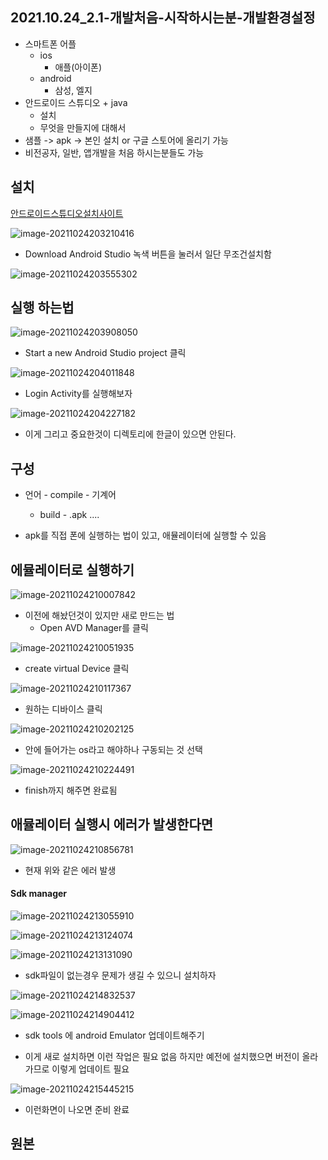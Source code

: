 ## 2021.10.24_2.1-개발처음-시작하시는분-개발환경설정

- 스마트폰 어플
  - ios
    -  애플(아이폰)
  - android 
    - 삼성, 엘지
- 안드로이드 스튜디오 + java
  - 설치
  - 무엇을 만들지에 대해서 
- 샘플 -> apk -> 본인 설치 or 구글 스토어에 올리기 가능
- 비전공자, 일반, 앱개발을 처음 하시는분들도 가능

## 설치

[안드로이드스튜디오설치사이트](https://developer.android.com/studio?gclid=Cj0KCQjwiNSLBhCPARIsAKNS4_cn_eH5YIgC0B3SuUmvBZymQLYZArLt0NSLF8OmPUBXkNOGgO3aLtgaAg9KEALw_wcB&gclsrc=aw.ds)

![image-20211024203210416](2021.10.24_2.1-개발처음-시작하시는분-개발환경설정.assets/image-20211024203210416.png)

- Download Android Studio 녹색 버튼을 눌러서 일단 무조건설치함

![image-20211024203555302](2021.10.24_2.1-개발처음-시작하시는분-개발환경설정.assets/image-20211024203555302.png)

## 실행 하는법

![image-20211024203908050](2021.10.24_2.1-개발처음-시작하시는분-개발환경설정.assets/image-20211024203908050.png)

- Start a new Android Studio project 클릭

![image-20211024204011848](2021.10.24_2.1-개발처음-시작하시는분-개발환경설정.assets/image-20211024204011848.png)

- Login Activity를 실행해보자

![image-20211024204227182](2021.10.24_2.1-개발처음-시작하시는분-개발환경설정.assets/image-20211024204227182.png)

- 이게 그리고 중요한것이 디렉토리에 한글이 있으면 안된다.

## 구성

- 언어 - compile - 기계어
  - build - .apk ....

- apk를 직접 폰에 실행하는 법이 있고, 애뮬레이터에 실행할 수 있음

## 에뮬레이터로 실행하기 

![image-20211024210007842](2021.10.24_2.1-개발처음-시작하시는분-개발환경설정.assets/image-20211024210007842.png)

- 이전에 해놨던것이 있지만 새로 만드는 법
  - Open AVD Manager를 클릭

![image-20211024210051935](2021.10.24_2.1-개발처음-시작하시는분-개발환경설정.assets/image-20211024210051935.png)

- create virtual Device 클릭

![image-20211024210117367](2021.10.24_2.1-개발처음-시작하시는분-개발환경설정.assets/image-20211024210117367.png)

- 원하는 디바이스 클릭 

![image-20211024210202125](2021.10.24_2.1-개발처음-시작하시는분-개발환경설정.assets/image-20211024210202125.png)

- 안에 들어가는 os라고 해야하나 구동되는 것 선택

![image-20211024210224491](2021.10.24_2.1-개발처음-시작하시는분-개발환경설정.assets/image-20211024210224491.png)

- finish까지 해주면 완료됨

## 애뮬레이터 실행시 에러가 발생한다면

![image-20211024210856781](2021.10.24_2.1-개발처음-시작하시는분-개발환경설정.assets/image-20211024210856781.png)

- 현재 위와 같은 에러 발생

#### Sdk manager

![image-20211024213055910](2021.10.24_2.1-개발처음-시작하시는분-개발환경설정.assets/image-20211024213055910.png)

![image-20211024213124074](2021.10.24_2.1-개발처음-시작하시는분-개발환경설정.assets/image-20211024213124074.png)

![image-20211024213131090](2021.10.24_2.1-개발처음-시작하시는분-개발환경설정.assets/image-20211024213131090.png)

- sdk파일이 없는경우 문제가 생길 수 있으니 설치하자

![image-20211024214832537](2021.10.24_2.1-개발처음-시작하시는분-개발환경설정.assets/image-20211024214832537.png)

![image-20211024214904412](2021.10.24_2.1-개발처음-시작하시는분-개발환경설정.assets/image-20211024214904412.png)

- sdk tools 에 android Emulator 업데이트해주기

- 이게 새로 설치하면 이런 작업은 필요 없음 하지만 예전에 설치했으면 버전이 올라가므로 이렇게 업데이트 필요

![image-20211024215445215](2021.10.24_2.1-개발처음-시작하시는분-개발환경설정.assets/image-20211024215445215.png)

- 이런화면이 나오면 준비 완료

## 원본



